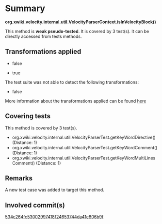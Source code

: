 # Summary
**org.xwiki.velocity.internal.util.VelocityParserContext.isInVelocityBlock()**

This method is **weak pseudo-tested**.
It is covered by 3 test(s). It can be directly accessed from tests methods.


## Transformations applied

- false

- true


The test suite was not able to detect the following transformations:
 * false 


More information about the transformations applied can be found [here](https://github.com/STAMP-project/pitest-descartes)

## Covering tests
This method is covered by 3 test(s).
* org.xwiki.velocity.internal.util.VelocityParserTest.getKeyWordDirective() (Distance: 1)
* org.xwiki.velocity.internal.util.VelocityParserTest.getKeyWordComment() (Distance: 1)
* org.xwiki.velocity.internal.util.VelocityParserTest.getKeyWordMultiLinesComment() (Distance: 1)


## Remarks
A new test case was added to target this method.

## Involved commit(s)
[534c264fc53002997418f24653744da41c806b9f](https://github.com/xwiki/xwiki-commons/commit/534c264fc53002997418f24653744da41c806b9f)

